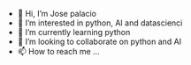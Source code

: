 - 👋 Hi, I’m Jose palacio
- 👀 I’m interested in python, AI and datascienci
- 🌱 I’m currently learning python
- 💞️ I’m looking to collaborate on python and AI
- 📫 How to reach me ...

<!---
Josepalacio145/Josepalacio145 is a ✨ special ✨ repository because its `README.md` (this file) appears on your GitHub profile.
You can click the Preview link to take a look at your changes.
--->
